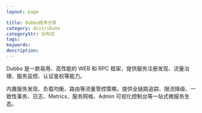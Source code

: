 ```yaml
---
layout: page

title: Dubbo技术分享
category: distribute
categoryStr: 分布式
tags:
keywords:
description:
---
```



Dubbo 是一款易用、高性能的 WEB 和 RPC 框架，提供服务注册发现、流量治理、服务监控、认证鉴权等能力。

内置服务发现、负载均衡、路由等流量管控策略，提供全链路追踪、限流降级、一致性事务、日志、Metrics、服务网格、Admin 可视化控制台等一站式微服务生态。








